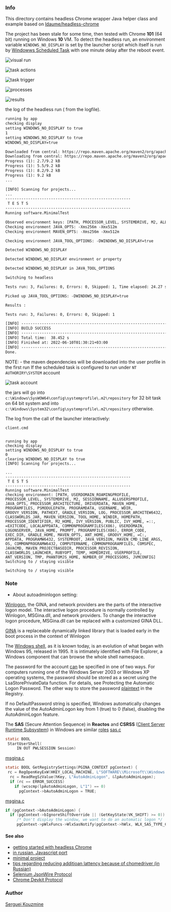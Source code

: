 ### Info

This directory contains headless Chrome wrapper Java helper class and example
based on [ldaume/headless-chrome](https://github.com/ldaume/headless-chrome)

The project has been stale for some time, then tested with Chrome __101__ (64 bit) running on Windows __10__ VM. To detect the headless run, an environment variable `WINDOWS_NO_DISPLAY` is set by the launcher script which itself is run by [Windowws Scheduled Task](https://www.windowscentral.com/how-create-automated-task-using-task-scheduler-windows-10) with one minute delay after the reboot event.


![visual run](https://github.com/sergueik/selenium_java/blob/master/headless-chrome/screenshots/capture-visual.png)

![task actions](https://github.com/sergueik/selenium_java/blob/master/headless-chrome/screenshots/capture-task.png)

![task trigger](https://github.com/sergueik/selenium_java/blob/master/headless-chrome/screenshots/capture-task-trigger.png)

![processes](https://github.com/sergueik/selenium_java/blob/master/headless-chrome/screenshots/capture-processes.png)

![results](https://github.com/sergueik/selenium_java/blob/master/headless-chrome/screenshots/capture-results.png)

the log of the headless run ( from the logfile). 
```txt
running by app 
checking display 
setting WINDOWS_NO_DISPLAY to true
1 
setting WINDOWS_NO_DISPLAY to true
WINDOWS_NO_DISPLAY=true  

Downloaded from central: https://repo.maven.apache.org/maven2/org/apache/maven/plugins/maven-resources-plugin/2.6/maven-resources-plugin-2.6.pom (8.1 kB at 8.7 kB/s)
Downloading from central: https://repo.maven.apache.org/maven2/org/apache/maven/plugins/maven-plugins/23/maven-plugins-23.pom
Progress (1): 2.7/9.2 kBProgress (1): 5.5/9.2 kBProgress (1): 8.2/9.2 kBProgress (1): 9.2 kB    
...
[INFO] Scanning for projects...
...
-------------------------------------------------------
 T E S T S
-------------------------------------------------------
Running software.MinimalTest

Observed environment keys: [PATH, PROCESSOR_LEVEL, SYSTEMDRIVE, M2, ALLUSERSPROFILE, JAVA_OPTS, PROCESSOR_ARCHITECTURE, DRIVERDATA, MAVEN_HOME, PROGRAMFILES, PSMODULEPATH, PROGRAMDATA, USERNAME, WDIR, GROOVY_VERSION, PATHEXT, GRADLE_VERSION, LOG, PROCESSOR_ARCHITEW6432, CLASSWORLDS_JAR, MAVEN_VERSION, TOOL_HOME, WINDOWS_NO_DISPLAY, WINDIR, PROCESSOR_IDENTIFIER, M2_HOME, IVY_VERSION, PUBLIC, IVY_HOME, LOCALAPPDATA, COMMONPROGRAMFILES(X86), USERDOMAIN, JAVA_HOME, PROMPT, PROGRAMFILES(X86), ERROR_CODE, EXEC_DIR, GRADLE_HOME, MAVEN_OPTS, ANT_HOME, GROOVY_HOME, =C:, APPDATA, JAVA_TOOL_OPTIONS, PROGRAMW6432, SYSTEMROOT, JAVA_VERSION, MAVEN_CMD_LINE_ARGS, OS, COMMONPROGRAMW6432, COMPUTERNAME, COMMONPROGRAMFILES, COMSPEC, JAVACMD, MAVEN_PROJECTBASEDIR, PROCESSOR_REVISION, CLASSWORLDS_LAUNCHER, TEMP, USERPROFILE, ANT_VERSION, TMP, PHANTOMJS_HOME, NUMBER_OF_PROCESSORS, JVMCONFIG]
Checking environment JAVA_OPTS: -Xms256m -Xmx512m
Checking environment MAVEN_OPTS: -Xms256m -Xmx512m

Checking environment JAVA_TOOL_OPTIONS: -DWINDOWS_NO_DISPLAY=true  

Detected WINDOWS_NO_DISPLAY

Detected WINDOWS_NO_DISPLAY environment or property

Detected WINDOWS_NO_DISPLAY in JAVA_TOOL_OPTIONS

Switching to headless

Tests run: 3, Failures: 0, Errors: 0, Skipped: 1, Time elapsed: 24.27 sec

Picked up JAVA_TOOL_OPTIONS: -DWINDOWS_NO_DISPLAY=true  

Results :

Tests run: 3, Failures: 0, Errors: 0, Skipped: 1

[INFO] ------------------------------------------------------------------------
[INFO] BUILD SUCCESS
[INFO] ------------------------------------------------------------------------
[INFO] Total time:  38.452 s
[INFO] Finished at: 2022-06-10T01:30:21+03:00
[INFO] ------------------------------------------------------------------------
Done. 
```
NOTE: - the  maven dependencies will be downloaded into the user profile in the first run
If the scheduled task is configured to run under `NT AUTHORIRY\SYSTEM` account 

![task account](https://github.com/sergueik/selenium_java/blob/master/headless-chrome/screenshots/capture-task-user2.png)

the jars will go into `c:\Windows\SysWOW64\config\systemprofile\.m2\repository` for 32 bit task on 64 bit system and into 
`c:\Windows\System32\config\systemprofile\.m2\repository` otherwise.


The log from the call of the launcher interactively:
```cmd
client.cmd
```
```text

running by app 
checking display 
setting WINDOWS_NO_DISPLAY to true
0
clearing WINDOWS_NO_DISPLAY to true
[INFO] Scanning for projects...

...
-------------------------------------------------------
 T E S T S
-------------------------------------------------------
Running software.MinimalTest
checking environment: [PATH, USERDOMAIN_ROAMINGPROFILE, PROCESSOR_LEVEL, SYSTEMDRIVE, M2, SESSIONNAME, ALLUSERSPROFILE, JAVA_OPTS, PROCESSOR_ARCHITECTURE, DRIVERDATA, MAVEN_HOME, PROGRAMFILES, PSMODULEPATH, PROGRAMDATA, USERNAME, WDIR, GROOVY_VERSION, PATHEXT, GRADLE_VERSION, LOG, PROCESSOR_ARCHITEW6432, CLASSWORLDS_JAR, MAVEN_VERSION, TOOL_HOME, WINDIR, HOMEPATH, PROCESSOR_IDENTIFIER, M2_HOME, IVY_VERSION, PUBLIC, IVY_HOME, =::, =EXITCODE, LOCALAPPDATA, COMMONPROGRAMFILES(X86), USERDOMAIN, LOGONSERVER, JAVA_HOME, PROMPT, PROGRAMFILES(X86), ERROR_CODE, EXEC_DIR, GRADLE_HOME, MAVEN_OPTS, ANT_HOME, GROOVY_HOME, =C:, APPDATA, PROGRAMW6432, SYSTEMROOT, JAVA_VERSION, MAVEN_CMD_LINE_ARGS, OS, COMMONPROGRAMW6432, COMPUTERNAME, COMMONPROGRAMFILES, COMSPEC, JAVACMD, MAVEN_PROJECTBASEDIR, PROCESSOR_REVISION, CLASSWORLDS_LAUNCHER, RUBYOPT, TEMP, HOMEDRIVE, USERPROFILE, ANT_VERSION, TMP, PHANTOMJS_HOME, NUMBER_OF_PROCESSORS, JVMCONFIG]
Switching to / staying visible

Switching to / staying visible
```
### Note

* About autoadminlogon setting:

[Winlogon](https://docs.microsoft.com/en-us/windows/win32/secauthn/winlogon-and-gina), the GINA, and network providers are the parts of the interactive logon model. The interactive logon procedure is normally controlled by Winlogon, MSGina.dll, and network providers. To change the interactive logon procedure, MSGina.dll can be replaced with a customized GINA DLL.

[GINA](https://en.wikipedia.org/wiki/Graphical_identification_and_authentication) is a replaceable dynamically linked library that is loaded early in the boot process in the context of Winlogon

The [Windows shell](https://en.wikipedia.org/wiki/Windows_shell), as it is known today, is an evolution of what began with Windows 95, released in 1995. It is intimately identified with File Explorer, 
a Windows component that can browse the whole shell namespace.



The password for the account [can](https://docs.microsoft.com/en-us/windows/win32/secauthn/msgina-dll-features) be specified in one of two ways. 
For computers running one of the Windows Server 2003 or Windows XP operating systems, 
the password should be stored as a secret using the LsaStorePrivateData function. 
For details, see Protecting the Automatic Logon Password. The other way to store the password [plaintext](https://docs.microsoft.com/en-us/troubleshoot/windows-server/user-profiles-and-logon/turn-on-automatic-logon) in the Registry.



If no DefaultPassword string is specified, Windows automatically changes the value of the AutoAdminLogon key from 1 (true) to 0 (false), disabling the AutoAdminLogon feature.

The __SAS__ (Secure Attention Sequence) in __Reactos__
and __CSRSS__ ([Client Server Runtime Subsystem](https://en.wikipedia.org/wiki/Client/Server_Runtime_Subsystem)) in Windows are similar [roles](https://www.howtogeek.com/321581/what-is-client-server-runtime-process-csrss.exe-and-why-is-it-running-on-my-pc/)
[sas.c](https://github.com/reactos/reactos/blob/master/base/system/winlogon/sas.c#L80) 
```c
static BOOL
 StartUserShell(
     IN OUT PWLSESSION Session)
```
[msgina.c](https://github.com/reactos/reactos/blob/master/dll/win32/msgina/msgina.c#L167)
```c
static BOOL GetRegistrySettings(PGINA_CONTEXT pgContext) {    
 rc = RegOpenKeyExW(HKEY_LOCAL_MACHINE, L"SOFTWARE\\Microsoft\\Windows NT\\CurrentVersion\\Winlogon", 0, KEY_QUERY_VALUE, &hKey);
  rc = ReadRegSzValue(hKey, L"AutoAdminLogon", &lpAutoAdminLogon);
  if (rc == ERROR_SUCCESS)
    if (wcscmp(lpAutoAdminLogon, L"1") == 0)
      pgContext->bAutoAdminLogon = TRUE;
```
[msgina.c](https://github.com/reactos/reactos/blob/master/dll/win32/msgina/msgina.c#L907)
```c
if (pgContext->bAutoAdminLogon) {
  if (pgContext->bIgnoreShiftOverride || (GetKeyState(VK_SHIFT) >= 0)) {
     /* Don't display the window, we want to do an automatic logon */
     pgContext->pWlxFuncs->WlxSasNotify(pgContext->hWlx, WLX_SAS_TYPE_CTRL_ALT_DEL);
```            

#### See also

* [getting started with headless Chrome](developers.google.com/web/updates/2017/04/headless-chrome)
* [in russian, Javascript port](https://habrahabr.ru/post/329660/)
* [minimal project](https://github.com/WeikeDu/HeadlessChrome)
* [tips regarding reducing additioan lattency because of chomedriver (in Russian)](http://internetka.in.ua/selenium-chrome-driver/)
* [Selenium JsonWire Protocol](https://github.com/SeleniumHQ/selenium/wiki/JsonWireProtocol)
* [Chrome Devkit Protocol](https://github.com/ChromeDevTools/awesome-chrome-devtools)

### Author


[Serguei Kouzmine](kouzmine_serguei@yahoo.com)
